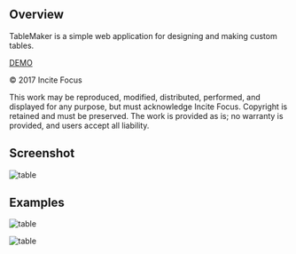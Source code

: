 ## Overview

TableMaker is a simple web application for designing and making custom tables.  

[DEMO](http://jw4rd.github.io/table)   

&copy; 2017 Incite Focus  

This work may be reproduced, modified, distributed, performed, and displayed for any purpose, but must acknowledge Incite Focus. Copyright is retained and must be preserved. The work is provided as is; no warranty is provided, and users accept all liability.

## Screenshot

![table](https://raw.github.com/jw4rd/table/master/img/screenshot01.png)  

## Examples

![table](https://raw.github.com/jw4rd/table/master/img/table01.jpg)  

![table](https://raw.github.com/jw4rd/table/master/img/table02.jpg)  



